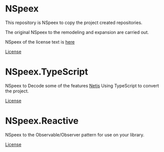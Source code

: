 # NSpeex

This repository is NSpeex to copy the project created repositories.

The original NSpeex to the remodeling and expansion are carried out.

NSpeex of the license text is [here](https://nspeex.codeplex.com/license)

[License](https://github.com/yuka1984/NSpeex/blob/master/src/NSpeex_LICENSE.txt)

# NSpeex.TypeScript

NSpeex to Decode some of the features [Netjs](https://github.com/praeclarum/Netjs)
Using TypeScript to convert the project.

[License](https://github.com/yuka1984/NSpeex/blob/master/src/NSpeex_LICENSE.txt)

# NSpeex.Reactive

NSpeex to the Observable/Observer pattern for use on your library.

[License](https://github.com/yuka1984/NSpeex/blob/master/LICENSE.txt)

